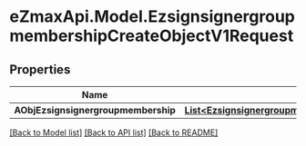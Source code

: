 
# eZmaxApi.Model.EzsignsignergroupmembershipCreateObjectV1Request

## Properties

Name | Type | Description | Notes
------------ | ------------- | ------------- | -------------
**AObjEzsignsignergroupmembership** | [**List&lt;EzsignsignergroupmembershipRequestCompound&gt;**](EzsignsignergroupmembershipRequestCompound.md) |  | 

[[Back to Model list]](../README.md#documentation-for-models)
[[Back to API list]](../README.md#documentation-for-api-endpoints)
[[Back to README]](../README.md)

